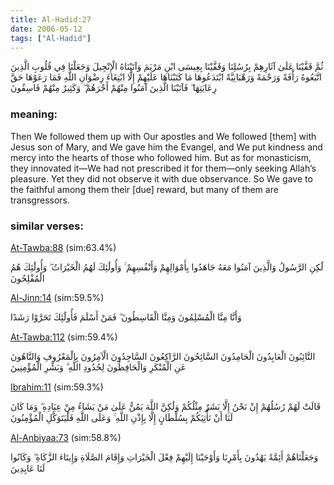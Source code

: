 ```yaml
---
title: Al-Hadid:27
date: 2006-05-12
tags: ["Al-Hadid"]
---
```

ثُمَّ قَفَّيْنَا عَلَىٰ آثَارِهِمْ بِرُسُلِنَا وَقَفَّيْنَا بِعِيسَى ابْنِ مَرْيَمَ وَآتَيْنَاهُ الْإِنْجِيلَ وَجَعَلْنَا فِي قُلُوبِ الَّذِينَ اتَّبَعُوهُ رَأْفَةً وَرَحْمَةً وَرَهْبَانِيَّةً ابْتَدَعُوهَا مَا كَتَبْنَاهَا عَلَيْهِمْ إِلَّا ابْتِغَاءَ رِضْوَانِ اللَّهِ فَمَا رَعَوْهَا حَقَّ رِعَايَتِهَا ۖ فَآتَيْنَا الَّذِينَ آمَنُوا مِنْهُمْ أَجْرَهُمْ ۖ وَكَثِيرٌ مِنْهُمْ فَاسِقُونَ
### meaning: 
Then We followed them up with Our apostles and We followed [them] with Jesus son of Mary, and We gave him the Evangel, and We put kindness and mercy into the hearts of those who followed him. But as for monasticism, they innovated it—We had not prescribed it for them—only seeking Allah’s pleasure. Yet they did not observe it with due observance. So We gave to the faithful among them their [due] reward, but many of them are transgressors.
### similar verses: 

[At-Tawba:88](/9/88) (sim:63.4%)

لَٰكِنِ الرَّسُولُ وَالَّذِينَ آمَنُوا مَعَهُ جَاهَدُوا بِأَمْوَالِهِمْ وَأَنْفُسِهِمْ ۚ وَأُولَٰئِكَ لَهُمُ الْخَيْرَاتُ ۖ وَأُولَٰئِكَ هُمُ الْمُفْلِحُونَ

[Al-Jinn:14](/72/14) (sim:59.5%)

وَأَنَّا مِنَّا الْمُسْلِمُونَ وَمِنَّا الْقَاسِطُونَ ۖ فَمَنْ أَسْلَمَ فَأُولَٰئِكَ تَحَرَّوْا رَشَدًا

[At-Tawba:112](/9/112) (sim:59.4%)

التَّائِبُونَ الْعَابِدُونَ الْحَامِدُونَ السَّائِحُونَ الرَّاكِعُونَ السَّاجِدُونَ الْآمِرُونَ بِالْمَعْرُوفِ وَالنَّاهُونَ عَنِ الْمُنْكَرِ وَالْحَافِظُونَ لِحُدُودِ اللَّهِ ۗ وَبَشِّرِ الْمُؤْمِنِينَ

[Ibrahim:11](/14/11) (sim:59.3%)

قَالَتْ لَهُمْ رُسُلُهُمْ إِنْ نَحْنُ إِلَّا بَشَرٌ مِثْلُكُمْ وَلَٰكِنَّ اللَّهَ يَمُنُّ عَلَىٰ مَنْ يَشَاءُ مِنْ عِبَادِهِ ۖ وَمَا كَانَ لَنَا أَنْ نَأْتِيَكُمْ بِسُلْطَانٍ إِلَّا بِإِذْنِ اللَّهِ ۚ وَعَلَى اللَّهِ فَلْيَتَوَكَّلِ الْمُؤْمِنُونَ

[Al-Anbiyaa:73](/21/73) (sim:58.8%)

وَجَعَلْنَاهُمْ أَئِمَّةً يَهْدُونَ بِأَمْرِنَا وَأَوْحَيْنَا إِلَيْهِمْ فِعْلَ الْخَيْرَاتِ وَإِقَامَ الصَّلَاةِ وَإِيتَاءَ الزَّكَاةِ ۖ وَكَانُوا لَنَا عَابِدِينَ

